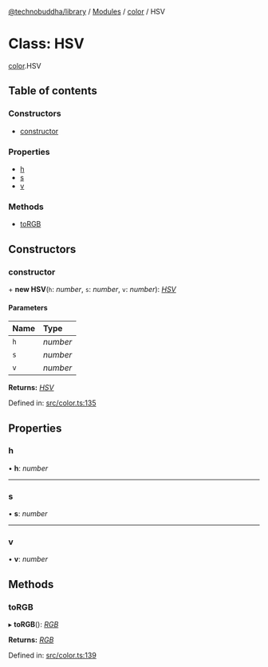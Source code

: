 [@technobuddha/library](../../README.md) / [Modules](../Modules.md) / [color](../modules/color.md) / HSV

# Class: HSV

[color](../modules/color.md).HSV

## Table of contents

### Constructors

- [constructor](color.hsv.md#constructor)

### Properties

- [h](color.hsv.md#h)
- [s](color.hsv.md#s)
- [v](color.hsv.md#v)

### Methods

- [toRGB](color.hsv.md#torgb)

## Constructors

### constructor

\+ **new HSV**(`h`: *number*, `s`: *number*, `v`: *number*): [*HSV*](color.hsv.md)

#### Parameters

| Name | Type |
| :------ | :------ |
| `h` | *number* |
| `s` | *number* |
| `v` | *number* |

**Returns:** [*HSV*](color.hsv.md)

Defined in: [src/color.ts:135](https://github.com/technobuddha/hill.software/blob/693f679/packages/library/src/color.ts#L135)

## Properties

### h

• **h**: *number*

___

### s

• **s**: *number*

___

### v

• **v**: *number*

## Methods

### toRGB

▸ **toRGB**(): [*RGB*](color.rgb.md)

**Returns:** [*RGB*](color.rgb.md)

Defined in: [src/color.ts:139](https://github.com/technobuddha/hill.software/blob/693f679/packages/library/src/color.ts#L139)
